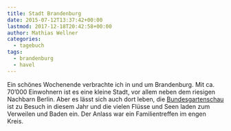 ```yaml
---
title: Stadt Brandenburg
date: 2015-07-12T13:37:42+00:00
lastmod: 2017-12-18T20:42:58+00:00
author: Mathias Wellner
categories:
  - tagebuch
tags:
  - brandenburg
  - havel
---
```

Ein schönes Wochenende verbrachte ich in und um Brandenburg. Mit ca. 70&#8217;000 Einwohnern ist es eine kleine Stadt, vor allem neben dem riesigen Nachbarn Berlin. Aber es lässt sich auch dort leben, die <a href="http://www.buga-2015-havelregion.de/" title="BUGA 2015 Havelregion" target="_blank">Bundesgartenschau</a> ist zu Besuch in diesem Jahr und die vielen Flüsse und Seen laden zum Verweilen und Baden ein. Der Anlass war ein Familientreffen im engen Kreis. 

